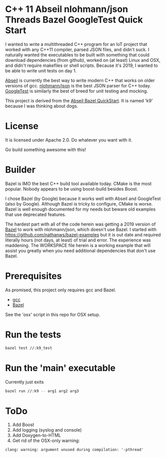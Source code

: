 # C++ 11 Abseil nlohmann/json Threads Bazel GoogleTest Quick Start #

I wanted to write a multithreaded C++ program for an IoT project that worked with any C++11 compiler, parsed JSON files, and didn't suck. I naturally wanted the executables to be built with something that could download dependencies (from github), worked on (at least) Linux and OSX, and didn't require makefiles or shell scripts. Because it's 2019, I wanted to be able to write unit tests on day 1.

[Abseil](https://abseil.io) is currently the best way to write modern C++ that works on older versions of gcc. [nlohmann/json](https://github.com/nlohmann/json) is the best JSON parser for C++ today. [GoogleTest](https://github.com/google/googletest) is similarly the best of breed for unit testing and mocking.

This project is derived from the [Abseil Bazel QuickStart](https://abseil.io/docs/cpp/quickstart). It is named 'k9' because I was thinking about dogs.

# License

It is licensed under Apache 2.0. Do whatever you want with it.

Go build something awesome with this!

# Builder

Bazel is IMO the best C++ build tool available today. CMake is the most popular. Nobody appears to be using boost-build besides Boost.

I chose Bazel (by Google) because it works well with Abseil and GoogleTest (also by Google). Although Bazel is tricky to configure, CMake is worse. Bazel is well enough documented for my needs but beware old examples that use deprecated features.

The hardest part with all of the code herein was getting a 2019 version of [Bazel](https://bazel.build) to work with nlohmann/json, which doesn't use Bazel. I started with https://github.com/nathanws/bazel-examples but it is out date and required literally hours (not days, at least) of trial and error. The experience was maddening. The WORKSPACE file herein is a working example that will assist you greatly when you need additional dependencies that don't use Bazel.

# Prerequisites

As promised, this project only requires gcc and Bazel.

- [gcc](https://gcc.gnu.org/install)
- [Bazel](https://docs.bazel.build/versions/master/install.html)

See the 'osx' script in this repo for OSX setup.

# Run the tests

```bash
bazel test //:k9_test
```

# Run the 'main' executable

Currently just exits

```bash
bazel run //:k9 -- arg1 arg2 arg3
```

# ToDo

1. Add Boost
2. Add logging (syslog and console)
3. Add Doxygen-to-HTML
4. Get rid of the OSX-only warning:
```
clang: warning: argument unused during compilation: '-pthread'
```
